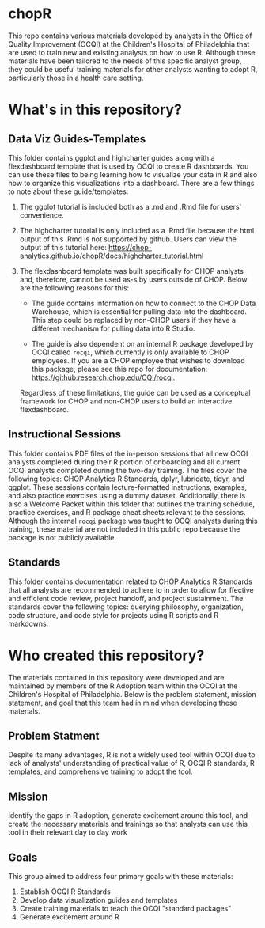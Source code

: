 # chopR
This repo contains various materials developed by analysts in the Office of Quality Improvement (OCQI) at the Children's Hospital of Philadelphia that are used to train new and existing analysts on how to use R. Although these materials have been tailored to the needs of this specific analyst group, they could be useful training materials for other analysts wanting to adopt R, particularly those in a health care setting. 

# What's in this repository?

## Data Viz Guides-Templates
 
This folder contains ggplot and highcharter guides along with a flexdashboard template that is used by OCQI to create R dashboards. You can use these files to being learning how to visualize your data in R and also how to organize this visualizations into a dashboard.
There are a few things to note about these guide/templates: 

1. The ggplot tutorial is included both as a .md and .Rmd file for users' convenience. 

2. The highcharter tutorial is only included as a .Rmd file because the html output of this .Rmd is not supported by github. Users can view the output of this tutorial here: https://chop-analytics.github.io/chopR/docs/highcharter_tutorial.html

3. The flexdashboard template was built specifically for CHOP analysts and, therefore, cannot be used as-s by users outside of CHOP. Below are the following reasons for this: 

   * The guide contains information on how to connect to the CHOP Data Warehouse, which is essential for pulling data into the dashboard. This step could be replaced by non-CHOP users if they have a different mechanism for pulling data into R Studio. 
   
   * The guide is also dependent on an internal R package developed by OCQI called `rocqi`, which currently is only available to CHOP employees. If you are a CHOP employee that wishes to download this package, please see this repo for documentation: https://github.research.chop.edu/CQI/rocqi. 
   
   Regardless of these limitations, the guide can be used as a conceptual framework for CHOP and non-CHOP users to build an interactive flexdashboard. 

## Instructional Sessions

This folder contains PDF files of the in-person sessions that all new OCQI analysts completed during their R portion of onboarding and all current OCQI analysts completed during the two-day training. The files cover the following topics: CHOP Analytics R Standards, dplyr, lubridate, tidyr, and ggplot. These sessions contain lecture-formatted instructions, examples, and also practice exercises using a dummy dataset. Additionally, there is also a Welcome Packet within this folder that outlines the training schedule, practice exercises, and R package cheat sheets relevant to the sessions. Although the internal `rocqi` package was taught to OCQI analysts during this training, these material are not included in this public repo because the package is not publicly available. 

## Standards

This folder contains documentation related to CHOP Analytics R Standards that all analysts are recommended to adhere to in order to allow for ffective and efficient code review, project handoff, and project sustainment. The standards cover the following topics: querying philosophy, organization, code structure, and code style for projects using R scripts and R markdowns.

# Who created this repository?

The materials contained in this repository were developed and are maintained by members of the R Adoption team within the OCQI at the Children's Hospital of Philadelphia. Below is the problem statement, mission statement, and goal that this team had in mind when developing these materials. 

## Problem Statment

Despite its many advantages, R is not a widely used tool within OCQI due to lack of analysts' understanding of practical value of R, OCQI R standards, R templates, and comprehensive training to adopt the tool. 

## Mission

Identify the gaps in R adoption, generate excitement around this tool, and create the necessary materials and trainings so that analysts can use this tool in their relevant day to day work

## Goals

This group aimed to address four primary goals with these materials: 
1. Establish OCQI R Standards
2. Develop data visualization guides and templates
3. Create training materials to teach the OCQI "standard packages"
4. Generate excitement around R
